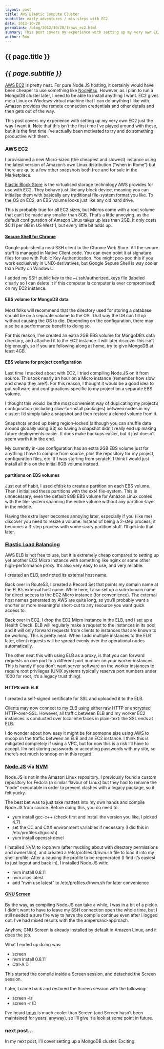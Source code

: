 ```yaml
---
layout: post
title: AWS Elastic Compute Cluster
subtitle: early adventures / mis-steps with EC2
date: 2012-10-20
permalink: /blog/2012/10/20/1/aws_ec2.html
summary: This post covers my experience with setting up my very own EC2 just the way I want it. Note that this isn’t the first time I’ve played around with these, but it is the first time I’ve actually been motivated to try and do something productive with them.
author: Ron
---
```


## {{ page.title }}

## _{{ page.subtitle }}_

[AWS EC2](http://aws.amazon.com/ec2/) is pretty neat. For pure Node.JS hosting, it certainly would have been cheaper to use something like [Nodejitsu](http://nodejitsu.com). However, as I plan to run a MongoDB cluster later, I need to be able to install anything I want. EC2 gives me a Linux or Windows virtual machine that I can do anything I like with. Amazon provides the remote connection credentials and other details and then gets out of the way.

This post covers my experience with setting up my very own EC2 just the way I want it. Note that this isn’t the first time I’ve played around with these, but it is the first time I’ve actually been motivated to try and do something productive with them.

### AWS EC2

I provisioned a new Micro-sized (the cheapest and slowest) instance using the latest version of Amazon’s own Linux distribution (“when in Rome”) but there are quite a few other snapshots both free and for sale in the Marketplace.

[Elastic Block Store](http://aws.amazon.com/ebs/) is the virtualised storage technology AWS provides for use with EC2. They behave just like any block device, meaning you can initialise them with basically any traditional file-system format you like. To the OS on EC2, an EBS volume looks just like any old hard drive.

This is probably true for all EC2 sizes, but Micros come with a root volume that can’t be made any smaller than 8GB. That’s a little annoying, as the default configuration of Amazon Linux takes up less than 2GB. It only costs $0.11 per GB in US West 1, but every little bit adds up.

#### [Secure Shell for Chrome](https://chrome.google.com/webstore/detail/secure-shell/pnhechapfaindjhompbnflcldabbghjo)

Google published a neat SSH client to the Chrome Web Store. All the secure stuff is managed in Native Client code. You can even point it at signature files for use with Public Key Authentication. You might poo-poo this if you work exclusively in UNIX-derivatives, but Google Secure Shell is way cooler than Putty on Windows.

I added my SSH public key to the ~/.ssh/authorized_keys file (labeled clearly so I can delete it if this computer is computer is ever compromised) on my EC2 instance.

#### EBS volume for MongoDB data

Most folks will recommend that the directory used for storing a database should be on a separate volume to the OS. That way the DB can fill up without causing the OS to die. Depending on the configuration, there may also be a performance benefit to doing so.

For this reason, I’ve created an extra 2GB EBS volume for MongoDB’s data directory, and attached it to the EC2 instance. I will later discover this isn’t big enough, so if you are following along at home, try to give MongoDB at least 4GB.

#### EBS volume for project configuration

Last time I mucked about with EC2, I tried compiling Node.JS on it from source. This took nearly an hour on a Micro instance (remember how slow and cheap they are?). For this reason, I thought it would be a good idea to put software and configurations specific to my project on a separate EBS volume.

I thought this would  be the most convenient way of duplicating my project’s configuration (including slow-to-install packages) between nodes in my cluster: I’d simply take a snapshot and then restore a cloned volume from it.

Snapshots ended up being region-locked (although you can shuffle data around globally using S3) so having a snapshot didn’t really end up making future deployments easier. It does make backups easier, but it just doesn’t seem worth it in the end.

My currently in-use configuration has an extra 2GB EBS volume just for anything I have to compile from source, plus the repository for my project, configuration files, etc. If I was starting from scratch, I think I would just install all this on the initial 8GB volume instead.

#### partitions on EBS volumes

Just out of habit, I used cfdisk to create a partition on each EBS volume. Then I initialised these partitions with the ext4 file-system. This is unnecessary, even the default 8GB EBS volume for Amazon Linux comes with the file-system spanning the entire volume without any partition-layer in the middle.

Having the extra layer becomes annoying later, especially if you (like me) discover you need to resize a volume. Instead of being a 2-step process, it becomes a 3-step process with some scary partition stuff. I’ll get into that later.

### [Elastic Load Balancing](http://aws.amazon.com/elasticloadbalancing/)

AWS ELB is not free to use, but it is extremely cheap compared to setting up yet another EC2 Micro instance with something like nginx or some other high-performance proxy. It’s also very easy to use, and very reliable.

I created an ELB, and noted its external host name.

Back over in Route53, I created a Record Set that points my domain name at the ELB’s external host name. While here, I also set up a sub-domain name for direct access to the EC2 Micro instance (for convenience). The external host names generated by AWS are quite long, so you’ll probably want a shorter or more meaningful short-cut to any resource you want quick access to.

Back over in EC2, I drop the EC2 Micro instance in the ELB, and I set up a Health Check. ELB will regularly make a request to the instances in its pool, and it will only forward requests from clients to instances that are known to be working. This is pretty neat. When I add multiple instances to the ELB later, client requests will be spread evenly over the operational nodes automatically.

The other neat this with using ELB as a proxy, is that you can forward requests on one port to a different port number on your worker instances. This is handy if you don’t want server software on the worker instances to require root privileges (UNIX systems typically reserve port numbers under 1000 for root, it’s a legacy trust thing).

#### HTTPS with ELB

I created a self-signed certificate for SSL and uploaded it to the ELB.

Clients may now connect to my ELB using either raw HTTP or encrypted HTTP-over-SSL. However, all traffic between ELB and my worker EC2 instances is conducted over local interfaces in plain-text: the SSL ends at ELB.

I do wonder about how easy it might be for someone else using AWS to snoop on the traffic between an ELB and an EC2 instance. I think this is mitigated completely if using a VPC, but for now this is a risk I’ll have to accept. I’m not storing passwords or accepting passwords with my site, so there’s not much to snoop on in this regard.

### [Node.JS](http://nodejs.org/) via [NVM](https://github.com/creationix/nvm)

Node.JS is not in the Amazon Linux repository. I previously found a custom repository for Fedora (a similar flavour of Linux) but they had to rename the “node” executable in order to prevent clashes with a legacy package, so it felt yucky.

The best bet was to just take matters into my own hands and compile Node.JS from source. Before doing this, you do need to:

- yum install gcc-c++ (check first and install the version you like, I picked 4.7)
- set the CC and CXX environment variables if necessary (I did this in /etc/profiles.d/gcc.sh)
- yum install openssl-devel

I installed NVM to /opt/nvm (after mucking about with directory permissions and ownership), and created a /etc/profiles.d/nvm.sh file to load it into my shell profile. After a causing the profile to be regenerated (I find it’s easiest to just logout and back in), I installed Node.JS with:

- nvm install 0.8.11
- nvm alias latest
- add “nvm use latest” to /etc/profiles.d/nvm.sh for later convenience

#### [GNU Screen](http://www.gnu.org/software/screen/)

By the way, as compiling Node.JS can take a while, I was in a bit of a pickle. I didn’t want to have to leave my SSH connection open the whole time, but I still needed a sure fire way to have the compile continue even after I logged out. I’ve had mixed results with the the ampersand-approach.

Anyhow, GNU Screen is already installed by default in Amazon Linux, and it does the job.

What I ended up doing was:

- screen
- nvm install 0.8.11
- Ctrl-A D

This started the compile inside a Screen session, and detached the Screen session.

Later, I came back and restored the Screen session with the following:

- screen -ls
- screen -r ID

I’ve heard [tmux](http://tmux.sourceforge.net/) is much cooler than Screen (and Screen hasn’t been maintained for years, anyway), so I’ll give it a look at some point in future.

### next post...

In my next post, I’ll cover setting up a MongoDB cluster. Exciting!


